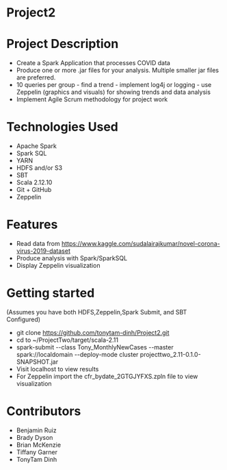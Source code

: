 # Project2

# Project Description
- Create a Spark Application that processes COVID data
- Produce one or more .jar files for your analysis. Multiple smaller jar files are preferred. 
- 10 queries per group - find a trend - implement log4j or logging  - use Zeppelin (graphics and visuals) for showing trends and data analysis 
- Implement Agile Scrum methodology for project work 

# Technologies Used
- Apache Spark
- Spark SQL
- YARN
- HDFS and/or S3
- SBT
- Scala 2.12.10
- Git + GitHub
- Zeppelin

# Features
- Read data from https://www.kaggle.com/sudalairajkumar/novel-corona-virus-2019-dataset
- Produce analysis with Spark/SparkSQL
- Display Zeppelin visualization

# Getting started
(Assumes you have both HDFS,Zeppelin,Spark Submit, and SBT Configured)
- git clone https://github.com/tonytam-dinh/Project2.git
- cd to  ~/ProjectTwo/target/scala-2.11
- spark-submit --class Tony_MonthlyNewCases --master spark://localdomain --deploy-mode cluster projecttwo_2.11-0.1.0-SNAPSHOT.jar
- Visit localhost to view results
- For Zeppelin import the cfr_bydate_2GTGJYFXS.zpln file to view visualization

# Contributors
- Benjamin Ruiz
- Brady Dyson
- Brian McKenzie
- Tiffany Garner
- TonyTam Dinh
